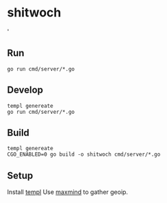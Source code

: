 # shitwoch
'
## Run

```
go run cmd/server/*.go
```

## Develop

```
templ genereate
go run cmd/server/*.go
```

## Build

```
templ genereate
CGO_ENABLED=0 go build -o shitwoch cmd/server/*.go
```

## Setup

Install [templ](https://github.com/a-h/templ)
Use [maxmind](https://dev.maxmind.com/geoip/updating-databases) to gather geoip.
